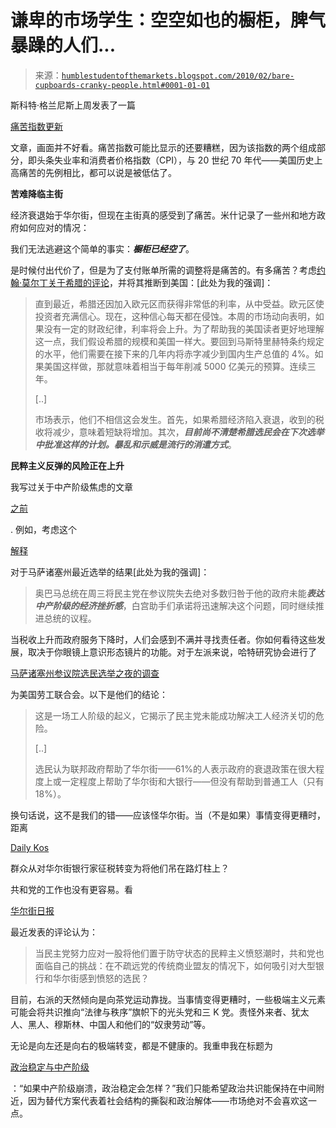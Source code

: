 <!--yml

类别：未分类

日期：2024-05-18 00:39:08

-->

# 谦卑的市场学生：空空如也的橱柜，脾气暴躁的人们...

> 来源：[`humblestudentofthemarkets.blogspot.com/2010/02/bare-cupboards-cranky-people.html#0001-01-01`](https://humblestudentofthemarkets.blogspot.com/2010/02/bare-cupboards-cranky-people.html#0001-01-01)

斯科特·格兰尼斯上周发表了一篇

[痛苦指数更新](http://scottgrannis.blogspot.com/2010/01/misery-index-update.html)

文章，画面并不好看。痛苦指数可能比显示的还要糟糕，因为该指数的两个组成部分，即头条失业率和消费者价格指数（CPI），与 20 世纪 70 年代——美国历史上高痛苦的先例相比，都可以说是被低估了。

**苦难降临主街**

经济衰退始于华尔街，但现在主街真的感受到了痛苦。米什记录了一些州和地方政府如何应对的情况：

我们无法逃避这个简单的事实：***橱柜已经空了***。

是时候付出代价了，但是为了支付账单所需的调整将是痛苦的。有多痛苦？考虑[约翰·莫尔丁关于希腊的评论](http://www.ritholtz.com/blog/2010/01/this-time-is-different-2/)，并将其推断到美国：[此处为我的强调]：

> 直到最近，希腊还因加入欧元区而获得非常低的利率，从中受益。欧元区使投资者充满信心。现在，这种信心每天都在侵蚀。本周的市场动向表明，如果没有一定的财政纪律，利率将会上升。为了帮助我的美国读者更好地理解这一点，我们假设希腊的规模和美国一样大。要回到马斯特里赫特条约规定的水平，他们需要在接下来的几年内将赤字减少到国内生产总值的 4%。如果美国这样做，那就意味着相当于每年削减 5000 亿美元的预算。连续三年。
> 
> [..]
> 
> 市场表示，他们不相信这会发生。首先，如果希腊经济陷入衰退，收到的税收将减少，意味着短缺将增加。其次，***目前尚不清楚希腊选民会在下次选举中批准这样的计划。暴乱和示威是流行的消遣方式***。

**民粹主义反弹的风险正在上升**

我写过关于中产阶级焦虑的文章

[之前](http://humblestudentofthemarkets.blogspot.com/2010/01/american-dream-or-fugue.html)

. 例如，考虑这个

[解释](http://www.washingtonpost.com/wp-dyn/content/article/2010/01/20/AR2010012001935.html)

对于马萨诸塞州最近选举的结果[此处为我的强调]：

> 奥巴马总统在周三将民主党在参议院失去绝对多数归咎于他的政府未能***表达中产阶级的经济挫折感***，白宫助手们承诺将迅速解决这个问题，同时继续推进总统的议程。

当税收上升而政府服务下降时，人们会感到不满并寻找责任者。你如何看待这些发展，取决于你眼镜上意识形态镜片的功能。对于左派来说，哈特研究协会进行了

[马萨诸塞州参议院选民选举之夜的调查](http://www.aflcio.org/issues/politics/upload/mass_elections.pdf)

为美国劳工联合会。以下是他们的结论：

> 这是一场工人阶级的起义，它揭示了民主党未能成功解决工人经济关切的危险。
> 
> [..]
> 
> 选民认为联邦政府帮助了华尔街——61%的人表示政府的衰退政策在很大程度上或一定程度上帮助了华尔街和大银行——但没有帮助到普通工人（只有 18%）。

换句话说，这不是我们的错——应该怪华尔街。当（不是如果）事情变得更糟时，距离

[Daily Kos](http://www.dailykos.com/)

群众从对华尔街银行家征税转变为将他们吊在路灯柱上？

共和党的工作也没有更容易。看

[华尔街日报](http://online.wsj.com/article/SB10001424052748704905604575027531605192798.html)

最近发表的评论认为：

> 当民主党努力应对一股将他们置于防守状态的民粹主义愤怒潮时，共和党也面临自己的挑战：在不疏远党的传统商业盟友的情况下，如何吸引对大型银行和华尔街感到愤怒的选民？

目前，右派的天然倾向是向茶党运动靠拢。当事情变得更糟时，一些极端主义元素可能会将共识推向“法律与秩序”旗帜下的光头党和三 K 党。责怪外来者、犹太人、黑人、穆斯林、中国人和他们的“奴隶劳动”等。

无论是向左还是向右的极端转变，都是不健康的。我重申我在标题为

[政治稳定与中产阶级](http://humblestudentofthemarkets.blogspot.com/2009/10/political-stability-and-middle-class.html)

：“如果中产阶级崩溃，政治稳定会怎样？”我们只能希望政治共识能保持在中间附近，因为替代方案代表着社会结构的撕裂和政治解体——市场绝对不会喜欢这一点。

